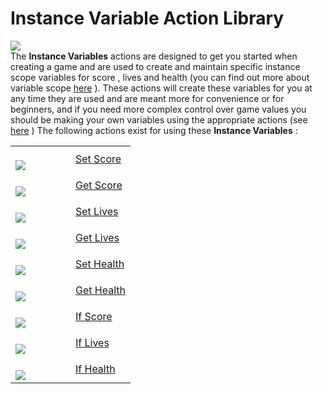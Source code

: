 # Instance Variable Action Library

  
![](https://gms.magecorn.com/Manual/assets/Images/Scripting_Reference/Drag_And_Drop/Reference/Instance_Vars/Lib_Instance_Variables.png)  
The **Instance Variables** actions are designed to get you started when
creating a game and are used to create and maintain specific instance
scope variables for score , lives and health (you can find out more
about variable scope
[here](../../../GameMaker_Language/GML_Overview/Variables_And_Variable_Scope)
). These actions will create these variables for you at any time they
are used and are meant more for convenience or for beginners, and if you
need more complex control over game values you should be making your own
variables using the appropriate actions (see
[here](../Common/Common_Actions_Library) ) The following actions
exist for using these **Instance Variables** :

<table>
<colgroup>
<col style="width: 50%" />
<col style="width: 50%" />
</colgroup>
<tbody>
<tr class="odd">
<td><br />
<img
src="https://gms.magecorn.com/Manual/assets/Images/Scripting_Reference/Drag_And_Drop/Reference/Instance_Vars/i_IV_Set_Score.png" /><br />
</td>
<td><a href="Set_Score">Set Score</a></td>
</tr>
<tr class="even">
<td><br />
<img
src="https://gms.magecorn.com/Manual/assets/Images/Scripting_Reference/Drag_And_Drop/Reference/Instance_Vars/i_IV_Get_Score.png" /><br />
</td>
<td><a href="Get_Score">Get Score</a></td>
</tr>
<tr class="odd">
<td><br />
<img
src="https://gms.magecorn.com/Manual/assets/Images/Scripting_Reference/Drag_And_Drop/Reference/Instance_Vars/i_IV_Set_Lives.png" /><br />
</td>
<td><a href="Set_Lives">Set Lives</a></td>
</tr>
<tr class="even">
<td><br />
<img
src="https://gms.magecorn.com/Manual/assets/Images/Scripting_Reference/Drag_And_Drop/Reference/Instance_Vars/i_IV_Get_Lives.png" /><br />
</td>
<td><a href="Get_Lives">Get Lives</a></td>
</tr>
<tr class="odd">
<td><br />
<img
src="https://gms.magecorn.com/Manual/assets/Images/Scripting_Reference/Drag_And_Drop/Reference/Instance_Vars/i_IV_Set_Health.png" /><br />
</td>
<td><a href="Set_Health">Set Health</a></td>
</tr>
<tr class="even">
<td><br />
<img
src="https://gms.magecorn.com/Manual/assets/Images/Scripting_Reference/Drag_And_Drop/Reference/Instance_Vars/i_IV_Get_Health.png" /><br />
</td>
<td><a href="Get_Health">Get Health</a></td>
</tr>
<tr class="odd">
<td><br />
<img
src="https://gms.magecorn.com/Manual/assets/Images/Scripting_Reference/Drag_And_Drop/Reference/Instance_Vars/i_IV_If_Score.png" /><br />
</td>
<td><a href="If_Score">If Score</a></td>
</tr>
<tr class="even">
<td><br />
<img
src="https://gms.magecorn.com/Manual/assets/Images/Scripting_Reference/Drag_And_Drop/Reference/Instance_Vars/i_IV_If_Lives.png" /><br />
</td>
<td><a href="If_Lives">If Lives</a></td>
</tr>
<tr class="odd">
<td><br />
<img
src="https://gms.magecorn.com/Manual/assets/Images/Scripting_Reference/Drag_And_Drop/Reference/Instance_Vars/i_IV_If_Health.png" /><br />
</td>
<td><a href="If_Health">If Health</a></td>
</tr>
</tbody>
</table>

